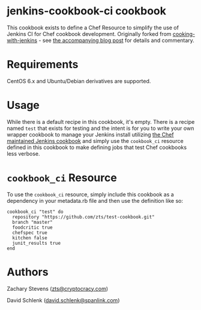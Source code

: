 # jenkins-cookbook-ci cookbook

This cookbook exists to define a Chef Resource to simplify the use of Jenkins 
CI for Chef cookbook development.  Originally forked from 
[cooking-with-jenkins](https://github.com/zts/cooking-with-jenkins/) - see
[the accompanying blog post](http://www.cryptocracy.com/blog/2014/01/03/cooking-with-jenkins-test-kitchen-and-docker/)
for details and commentary.

# Requirements

CentOS 6.x and Ubuntu/Debian derivatives are supported. 

# Usage

While there is a default recipe in this cookbook, it's empty. There is a recipe named 
`test` that exists for testing and the intent is for you to write your own 
wrapper cookbook to manage your Jenkins install utilizing 
[the Chef maintained Jenkins cookbook](https://github.com/opscode-cookbooks/jenkins)
and simply use the `cookbook_ci` resource defined in this cookbook to make
defining jobs that test Chef cookbooks less verbose. 

# `cookbook_ci` Resource

To use the `cookbook_ci` resource, simply include this cookbook as a dependency in your metadata.rb file and then use the definition like so: 

```
cookbook_ci "test" do
  repository "https://github.com/zts/test-cookbook.git"
  branch "master"
  foodcritic true
  chefspec true
  kitchen false
  junit_results true
end
```

# Authors

Zachary Stevens (<zts@cryptocracy.com>)

David Schlenk (<david.schlenk@spanlink.com>)
